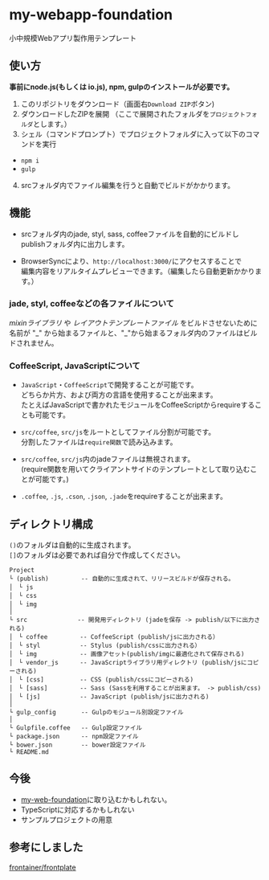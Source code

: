 # my-webapp-foundation
小中規模Webアプリ製作用テンプレート

## 使い方
**事前にnode.js(もしくは io.js), npm, gulpのインストールが必要です。**

1. このリポジトリをダウンロード（画面右`Download ZIP`ボタン)
2. ダウンロードしたZIPを展開 （ここで展開されたフォルダを`プロジェクトフォルダ`とします。）
3. シェル（コマンドプロンプト）でプロジェクトフォルダに入って以下のコマンドを実行  
  - `npm i`
  - `gulp`
4. srcフォルダ内でファイル編集を行うと自動でビルドがかかります。  


## 機能
- srcフォルダ内のjade, styl, sass, coffeeファイルを自動的にビルドし  
publishフォルダ内に出力します。

- BrowserSyncにより、`http://localhost:3000/`にアクセスすることで  
編集内容をリアルタイムプレビューできます。（編集したら自動更新かかります。）

### jade, styl, coffeeなどの各ファイルについて
_mixinライブラリ_ や _レイアウトテンプレートファイル_ をビルドさせないために  
名前が "\_" から始まるファイルと、"\_"から始まるフォルダ内のファイルはビルドされません。  

### CoffeeScript, JavaScriptについて
- `JavaScript`・`CoffeeScript`で開発することが可能です。  
  どちらか片方、および両方の言語を使用することが出来ます。  
  たとえばJavaScriptで書かれたモジュールをCoffeeScriptからrequireすることも可能です。

- `src/coffee`, `src/js`をルートとしてファイル分割が可能です。  
  分割したファイルは`require関数`で読み込みます。

- `src/coffee`, `src/js`内のjadeファイルは無視されます。  
    (require関数を用いてクライアントサイドのテンプレートとして取り込むことが可能です。)

- `.coffee`, `.js`, `.cson`, `.json`, `.jade`をrequireすることが出来ます。

## ディレクトリ構成
`()`のフォルダは自動的に生成されます。  
`[]`のフォルダは必要であれば自分で作成してください。
```
Project
└ (publish)         -- 自動的に生成されて、リリースビルドが保存される。
│　└ js
│　└ css
│　└ img
│
└ src              -- 開発用ディレクトリ (jadeを保存 -> publish/以下に出力される)
│　└ coffee         -- CoffeeScript (publish/jsに出力される）
│　└ styl           -- Stylus (publish/cssに出力される）
│　└ img            -- 画像アセット(publish/imgに最適化されて保存される)
│　└ vendor_js      -- JavaScriptライブラリ用ディレクトリ (publish/jsにコピーされる)
│　└ [css]          -- CSS (publish/cssにコピーされる)
│　└ [sass]         -- Sass (Sassを利用することが出来ます。 -> publish/css)
│　└ [js]           -- JavaScript (publish/jsに出力される)
│
└ gulp_config       -- Gulpのモジュール別設定ファイル
│
└ Gulpfile.coffee   -- Gulp設定ファイル
└ package.json      -- npm設定ファイル
└ bower.json        -- bower設定ファイル
└ README.md
```


## 今後
- [my-web-foundation](https://github.com/ucym/my-web-foundation)に取り込むかもしれない。
- TypeScriptに対応するかもしれない
- サンプルプロジェクトの用意

## 参考にしました
[frontainer/frontplate](https://github.com/frontainer/frontplate)
